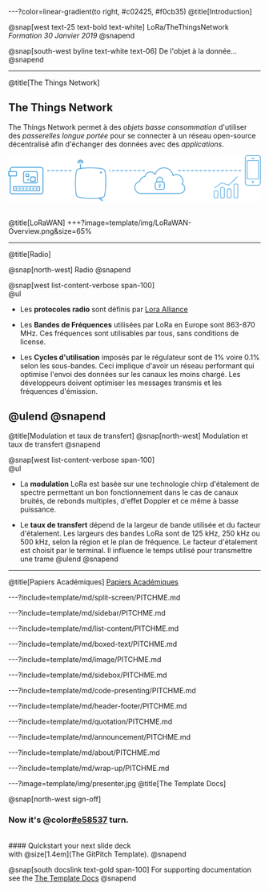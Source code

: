 ---?color=linear-gradient(to right, #c02425, #f0cb35)
@title[Introduction]

@snap[west text-25 text-bold text-white]
LoRa/TheThingsNetwork<br>*Formation 30 Janvier 2019*
@snapend

@snap[south-west byline text-white text-06]
De l'objet à la donnée...
@snapend

---
@title[The Things Network]

## The Things Network

The Things Network permet à des *objets basse consommation* d'utiliser des *passerelles longue portée* pour se connecter à un réseau
open-source décentralisé afin d'échanger des données avec des *applications*.


![PIC](template/img/architecturettn.png)
<br><br>


@title[LoRaWAN]
+++?image=template/img/LoRaWAN-Overview.png&size=65%

---
@title[Radio]

@snap[north-west]
Radio
@snapend

@snap[west list-content-verbose span-100] 
<br>
@ul[](false)

- Les **protocoles radio** sont définis par [Lora Alliance](https://lora-alliance.org/)  

- Les **Bandes de Fréquences** utilisées par LoRa en Europe sont 863-870 MHz. Ces fréquences sont utilisables par tous, sans conditions de license.

- Les **Cycles d'utilisation** imposés par le régulateur sont de 1% voire 0.1% selon les sous-bandes. Ceci implique d'avoir un réseau performant qui optimise l'envoi des données sur les canaux les moins chargé. Les développeurs doivent optimiser les messages transmis et les fréquences d'émission.

@ulend
@snapend
---

@title[Modulation et taux de transfert]
@snap[north-west]
Modulation et taux de transfert 
@snapend


@snap[west list-content-verbose span-100] 
<br>
@ul[](false)

- La **modulation** LoRa est basée sur une technologie chirp d'étalement de spectre permettant un bon fonctionnement dans le cas de canaux bruités, de rebonds multiples, d'effet Doppler et ce même à basse puissance.

- Le **taux de transfert** dépend de la largeur de bande utilisée et du facteur d'étalement. Les largeurs des bandes LoRa sont de 125 kHz, 250 kHz ou 500 kHz, selon la région et le plan de fréquence. Le facteur d'étalement est choisit par le terminal. Il influence le temps utilisé pour transmettre une trame
@ulend
@snapend

---
@title[Papiers Académiques]
[Papiers Académiques](https://www.thethingsnetwork.org/docs/lorawan/academic.html)

---?include=template/md/split-screen/PITCHME.md

---?include=template/md/sidebar/PITCHME.md

---?include=template/md/list-content/PITCHME.md

---?include=template/md/boxed-text/PITCHME.md

---?include=template/md/image/PITCHME.md

---?include=template/md/sidebox/PITCHME.md

---?include=template/md/code-presenting/PITCHME.md

---?include=template/md/header-footer/PITCHME.md

---?include=template/md/quotation/PITCHME.md

---?include=template/md/announcement/PITCHME.md

---?include=template/md/about/PITCHME.md

---?include=template/md/wrap-up/PITCHME.md

---?image=template/img/presenter.jpg
@title[The Template Docs]

@snap[north-west sign-off]
### **Now it's @color[#e58537](your) turn.**
<br>
#### Quickstart your next slide deck<br>with @size[1.4em](The GitPitch Template).
@snapend

@snap[south docslink text-gold span-100]
For supporting documentation see the [The Template Docs](https://gitpitch.com/docs/the-template)
@snapend
